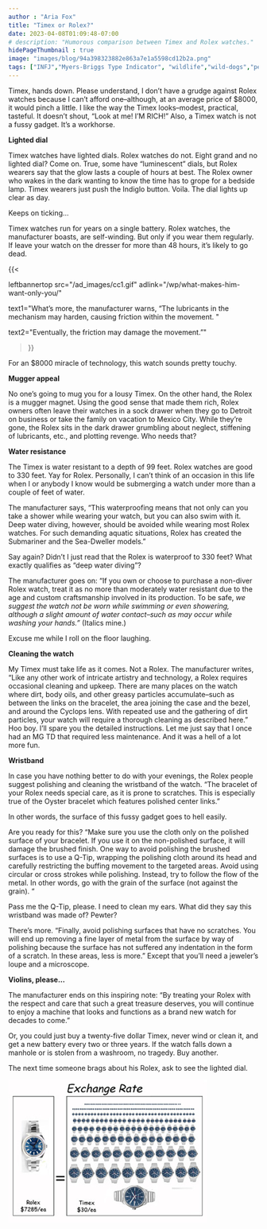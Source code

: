 ```yaml
---
author : "Aria Fox"
title: "Timex or Rolex?"
date: 2023-04-08T01:09:48-07:00
# description: "Humorous comparison between Timex and Rolex watches."
hidePageThumbnail : true 
image: "images/blog/94a398323882e863a7e1a5598cd12b2a.png"
tags: ["INFJ","Myers-Briggs Type Indicator", "wildlife","wild-dogs","pets","animal-welfare"]
---
```



<!-- This is **bold** text, and this is *emphasized* text.
![infp_injf table](/infp_injf-table.jpg)
Visit the [Hugo](https://gohugo.io) website! -->

<!-- https://beaconstreetusa.com/wp/timex-or-rolex//-->


Timex, hands down. Please understand, I don’t have a grudge against Rolex watches because I can’t afford one–although, at an average price of $8000, it would pinch a little.  I like the way the Timex looks–modest, practical, tasteful.  It doesn’t shout, “Look at me! I’M RICH!”  Also, a  Timex watch is not a fussy gadget. It’s a workhorse.

**Lighted dial**

Timex watches have lighted dials. Rolex watches do not.  Eight grand and no lighted dial?  Come on. True, some have “luminescent” dials, but Rolex wearers say that the glow lasts a couple of hours at best.  The Rolex owner who wakes in the dark wanting to know the time has to grope for a bedside lamp.  Timex wearers just push the Indiglo button.  Voila. The dial lights up clear as day.

Keeps on ticking…

Timex watches run for years on a single battery.  Rolex watches, the manufacturer boasts, are self-winding.  But only if you wear them regularly.  If leave your watch on the dresser for more than 48 hours, it’s likely to go dead.  

{{< 

leftbannertop src="/ad_images/cc1.gif" adlink="/wp/what-makes-him-want-only-you/"  

text1="What’s more, the manufacturer warns, “The lubricants in the mechanism may harden, causing friction within the movement. " 

text2="Eventually, the friction may damage the movement.”"

>}}

For an $8000 miracle of technology, this watch sounds pretty touchy.

**Mugger appeal**

No one’s going to mug you for a lousy Timex. On the other hand, the Rolex is a mugger magnet.  Using the good sense that made them rich, Rolex owners often leave their watches in a sock drawer when they go to Detroit on business or take the family on vacation to  Mexico City. While they’re gone, the Rolex sits in the dark drawer grumbling about neglect, stiffening of lubricants, etc., and plotting revenge.  Who needs that?

**Water resistance**

The Timex is water resistant to a depth of 99 feet.  Rolex watches are good to 330 feet.  Yay for Rolex.  Personally, I can’t think of an occasion in this life when I or anybody I know would be submerging a watch under more than a couple of feet of water.

The manufacturer says, “This waterproofing means that not only can you take a shower while wearing your watch, but you can also swim with it. Deep water diving, however, should be avoided while wearing most Rolex watches. For such demanding aquatic situations, Rolex has created the Submariner and the Sea-Dweller models.”

Say again?  Didn’t I just read that the Rolex is waterproof to 330 feet?  What exactly qualifies as “deep water diving”?

The manufacturer goes on: “If you own or choose to purchase a non-diver Rolex watch, treat it as no more than moderately water resistant due to the age and custom craftsmanship involved in its production. To be safe, *we suggest the watch not be worn while swimming or even showering, although a slight amount of water contact–such as may occur while washing your hands.”* (Italics mine.)

Excuse me while I roll on the floor laughing.

**Cleaning the watch**

My Timex must take life as it comes. Not a Rolex.  The manufacturer writes, “Like any other work of intricate artistry and technology, a Rolex requires occasional cleaning and upkeep. There are many places on the watch where dirt, body oils, and other greasy particles accumulate–such as between the links on the bracelet, the area joining the case and the bezel, and around the Cyclops lens. With repeated use and the gathering of dirt particles, your watch will require a thorough cleaning as described here.”
Hoo boy.  I’ll spare you the detailed instructions.  Let me just say that I once had an MG TD that required less maintenance.  And it was a hell of a lot more fun.

**Wristband**

In case you have nothing better to do with your evenings, the Rolex people suggest polishing and cleaning the wristband of the watch. “The bracelet of your Rolex needs special care, as it is prone to scratches. This is especially true of the Oyster bracelet which features polished center links.”

In other words, the surface of this fussy gadget goes to hell easily.

Are you ready for this?  “Make sure you use the cloth only on the polished surface of your bracelet. If you use it on the non-polished surface, it will damage the brushed finish. One way to avoid polishing the brushed surfaces is to use a Q-Tip, wrapping the polishing cloth around its head and carefully restricting the buffing movement to the targeted areas. Avoid using circular or cross strokes while polishing. Instead, try to follow the flow of the metal. In other words, go with the grain of the surface (not against the grain). “

Pass me the Q-Tip, please. I need to clean my ears.  What did they say this wristband was made of?  Pewter?

There’s more.  “Finally, avoid polishing surfaces that have no scratches. You will end up removing a fine layer of metal from the surface by way of polishing because the surface has not suffered any indentation in the form of a scratch. In these areas, less is more.”
Except that you’ll need a jeweler’s loupe and a microscope.

**Violins, please...**

The manufacturer ends on this inspiring note:  “By treating your Rolex with the respect and care that such a great treasure deserves, you will continue to enjoy a machine that looks and functions as a brand new watch for decades to come.”

Or, you could just buy a twenty-five dollar Timex, never wind or clean it, and get a new battery every two or three years. If the watch falls down a manhole or is stolen from a washroom, no tragedy.  Buy another.

The next time someone brags about his Rolex, ask to see the lighted dial.

![Rolex](/RolexExchRate1.jpg)
